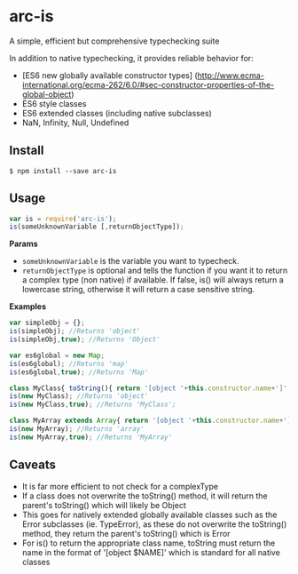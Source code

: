 # arc-is 

A simple, efficient but comprehensive typechecking suite

In addition to native typechecking, it provides reliable behavior for:  
* [ES6 new globally available constructor types] (http://www.ecma-international.org/ecma-262/6.0/#sec-constructor-properties-of-the-global-object)  
* ES6 style classes  
* ES6 extended classes (including native subclasses)  
* NaN, Infinity, Null, Undefined  

## Install

```
$ npm install --save arc-is
```

## Usage
```js
var is = require('arc-is');
is(someUnknownVariable [,returnObjectType]); 
```

**Params**

* `someUnknownVariable` is the variable you want to typecheck.
* `returnObjectType` is optional and tells the function if you want it to return a complex type (non native) if available. If false, is() will always return a lowercase string, otherwise it will return a case sensitive string.


**Examples**
```js
var simpleObj = {};
is(simpleObj); //Returns 'object'
is(simpleObj,true); //Returns 'Object'

var es6global = new Map;
is(es6global); //Returns 'map'
is(es6global,true); //Returns 'Map'

class MyClass{ toString(){ return '[object '+this.constructor.name+']'; } }
is(new MyClass); //Returns 'object'
is(new MyClass,true); //Returns 'MyClass';

class MyArray extends Array{ return '[object '+this.constructor.name+']'; } }
is(new MyArray); //Returns 'array'
is(new MyArray,true); //Returns 'MyArray'
```

## Caveats
* It is far more efficient to not check for a complexType
* If a class does not overwrite the toString() method, it will return the parent's toString() which will likely be Object
* This goes for natively extended globally available classes such as the Error subclasses (ie. TypeError), as these do not overwrite the toString() method, they return the parent's toString() which is Error
* For is() to return the appropriate class name, toString must return the name in the format of '[object $NAME]' which is standard for all native classes
